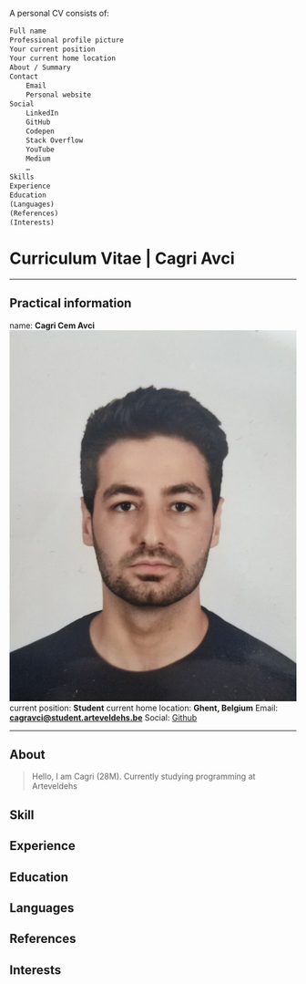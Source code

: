 
A personal CV consists of: 

    Full name
    Professional profile picture
    Your current position
    Your current home location
    About / Summary
    Contact
        Email
        Personal website
    Social
        LinkedIn
        GitHub
        Codepen
        Stack Overflow
        YouTube
        Medium
        …
    Skills
    Experience
    Education
    (Languages)
    (References)
    (Interests)

# Curriculum Vitae | Cagri Avci

---

## Practical information

name: **Cagri Cem Avci**
![profile-picture](assets/images/profile-picture.jpg)
current position: **Student**
current home location: **Ghent, Belgium**
Email: **<cagravci@student.arteveldehs.be>**
Social: [Github](https://github.com/pgm-cagravci)

---

## About
> Hello, I am Cagri (28M). Currently studying programming at Arteveldehs

## Skill

## Experience

## Education

## Languages

## References

## Interests
